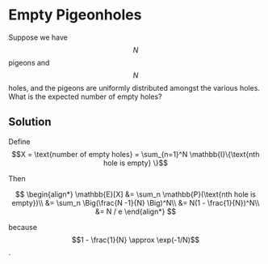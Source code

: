 # Empty Pigeonholes

Suppose we have $$N$$ pigeons and $$N$$ holes, and the pigeons are uniformly distributed
amongst the various holes. What is the expected number of empty holes?

## Solution

Define $$X = \text{number of empty holes} = \sum_{n=1}^N \mathbb{I}\{\text{nth hole is empty} \}$$ 

Then

$$
\begin{align*}
\mathbb{E}[X] &= \sum_n \mathbb{P}(\text{nth hole is empty})\\
&= \sum_n \Big(\frac{N -1}{N} \Big)^N\\
&= N(1 - \frac{1}{N})^N\\
&= N / e
\end{align*}
$$

because $$1 - \frac{1}{N} \approx \exp(-1/N)$$.
